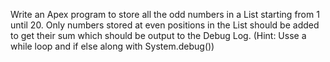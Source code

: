 Write an Apex program to store all the odd numbers in a List starting from 1 until 20. Only numbers stored at even positions in the List should be added to get their sum which should be output to the Debug Log.
(Hint: Usse a while loop and if else along with System.debug())
